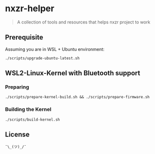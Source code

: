 # nxzr-helper

> A collection of tools and resources that helps nxzr project to work

## Prerequisite

Assuming you are in WSL + Ubuntu environment:

```shell
./scripts/upgrade-ubuntu-latest.sh
```

## WSL2-Linux-Kernel with Bluetooth support

### Preparing

```shell
./scripts/prepare-kernel-build.sh && ./scripts/prepare-firmware.sh
```

### Building the Kernel

```shell
./scripts/build-kernel.sh
```

## License

`¯\_(ツ)_/¯`
